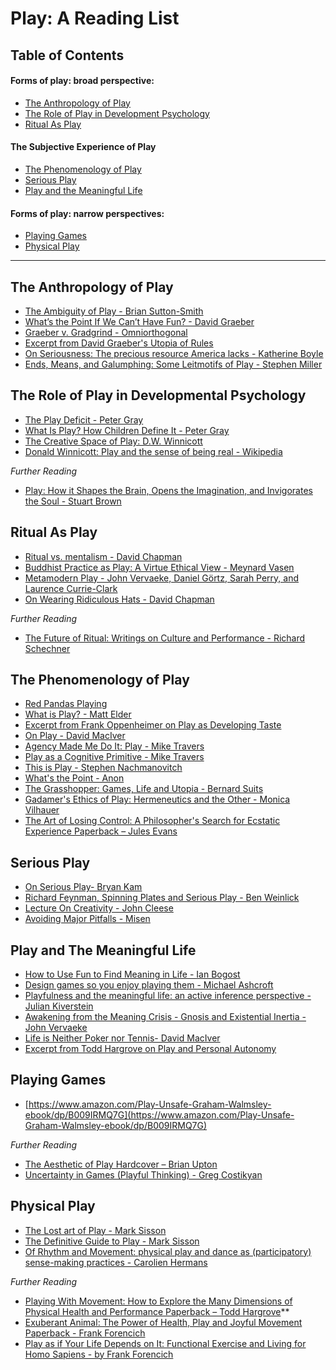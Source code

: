 # Play: A Reading List

## Table of Contents

#### Forms of play: broad perspective:  
* [The Anthropology of Play](#the-anthropology-of-play)
* [The Role of Play in Development Psychology](#the-role-of-play-in-developmental-psychology)
* [Ritual As Play](#ritual-as-play)
#### The Subjective Experience of Play
* [The Phenomenology of Play](#the-phenomenology-of-play)
* [Serious Play](#serious-play)
* [Play and the Meaningful Life](#play-and-the-meaningful-life)
#### Forms of play: narrow perspectives:  
* [Playing Games](#playing-games)
* [Physical Play](#physical-play)

<hr>

## The Anthropology of Play
* [The Ambiguity of Play - Brian Sutton-Smith](https://www.amazon.com/Ambiguity-Play-Brian-Sutton-Smith/dp/0674005813)
* [What’s the Point If We Can’t Have Fun? - David Graeber](https://thebaffler.com/salvos/whats-the-point-if-we-cant-have-fun)
* [Graeber v. Gradgrind - Omniorthogonal](https://omniorthogonal.blogspot.com/2015/12/graeber-v-gradgrind.html)
* [Excerpt from David Graeber's Utopia of Rules](https://twitter.com/meekaale/status/1650372401186611200)
* [On Seriousness: The precious resource America lacks - Katherine Boyle](https://boyle.substack.com/p/on-seriousness)
* [Ends, Means, and Galumphing: Some Leitmotifs of Play - Stephen Miller](https://anthrosource.onlinelibrary.wiley.com/doi/pdf/10.1525/aa.1973.75.1.02a00050)

## The Role of Play in Developmental Psychology
* [The Play Deficit - Peter Gray](https://aeon.co/essays/children-today-are-suffering-a-severe-deficit-of-play)
* [What Is Play? How Children Define It - Peter Gray](https://www.psychologytoday.com/us/blog/freedom-learn/202205/what-is-play-how-children-define-it)
* [The Creative Space of Play: D.W. Winnicott](https://onluminousgrounds.wordpress.com/2010/09/19/the-creative-space-of-play/)
* [Donald Winnicott: Play and the sense of being real - Wikipedia](http://en.wikipedia.org/wiki/Donald_Winnicott#Play_and_the_sense_of_being_real)

*Further Reading*
* [Play: How it Shapes the Brain, Opens the Imagination, and Invigorates the Soul - Stuart Brown](https://www.amazon.com/Play-Shapes-Brain-Imagination-Invigorates-ebook/dp/B001SCK720/)

## Ritual As Play
* [Ritual vs. mentalism - David Chapman](https://vividness.live/2015/04/04/ritual-vs-mentalism/)
* [Buddhist Practice as Play: A Virtue Ethical View - Meynard Vasen ](http://blogs.dickinson.edu/buddhistethics/files/2014/01/Vasen-Buddhist-Practice-as-Play-final.pdf)
* [Metamodern Play - John Vervaeke, Daniel Görtz, Sarah Perry, and Laurence Currie-Clark](https://www.youtube.com/watch?v=iAeVE5D4tqU)
* [On Wearing Ridiculous Hats - David Chapman](https://twitter.com/Meaningness/status/1369146971181576195)

*Further Reading*
* [The Future of Ritual: Writings on Culture and Performance - Richard Schechner ](https://www.amazon.com/Future-Ritual-Writings-Culture-Performance-ebook/dp/B000PLXENE)

## The Phenomenology of Play
* [Red Pandas Playing](https://www.youtube.com/watch?v=oimTxlCi36E)
* [What is Play? - Matt Elder ](https://twitter.com/fiddlemath/status/1207404931776315392)
* [Excerpt from Frank Oppenheimer on Play as Developing Taste](https://twitter.com/andy_matuschak/status/1282155960966864897)
* [On Play - David MacIver](https://twitter.com/DRMacIver/status/1340636936340430849)
* [Agency Made Me Do It: Play - Mike Travers](http://www.hyperphor.com/ammdi/pages/play.html)
* [Play as a Cognitive Primitive - Mike Travers](http://hyperphor.com/refactor/play-pres/play-lightning-final.html)
* [This is Play - Stephen Nachmanovitch](http://www.freeplay.com/Writings/Nachmanovitch.This.is.play.NLH2009.pub.pdf)
* [What's the Point - Anon](https://clinicalphilosophy.blogspot.com/2016/12/whats-point.html)
* [The Grasshopper: Games, Life and Utopia - Bernard Suits](https://www.amazon.com/Grasshopper-Third-Games-Life-Utopia-ebook/dp/B01HQHJ730/)
* [Gadamer's Ethics of Play: Hermeneutics and the Other - Monica Vilhauer](https://www.amazon.com/Gadamers-Ethics-Play-Hermeneutics-Other-ebook/dp/B004YW59KQ)
* [The Art of Losing Control: A Philosopher's Search for Ecstatic Experience Paperback – Jules Evans](https://www.amazon.com/Art-Losing-Control-Philosophers-Experience/dp/1782118780)

## Serious Play
* [On Serious Play- Bryan Kam ](https://twitter.com/bryankam/status/1534560129584009216)
* [Richard Feynman, Spinning Plates and Serious Play - Ben Weinlick](https://thinkjarcollective.com/articles/richard-feynman-spinning-plates-and-serious-play/)
* [Lecture On Creativity - John Cleese](http://genius.com/John-cleese-lecture-on-creativity-annotated#note-2556672)
* [Avoiding Major Pitfalls - Misen](https://twitter.com/misen__/status/1354439086828900359)
  
## Play and The Meaningful Life
* [How to Use Fun to Find Meaning in Life - Ian Bogost](https://www.theatlantic.com/technology/archive/2016/09/how-to-use-fun-to-find-meaning-in-life/499805/)
* [Design games so you enjoy playing them - Michael Ashcroft](https://www.michaelashcroft.org/notebook/design-games-so-you-enjoy-playing-them)
* [Playfulness and the meaningful life: an active inference perspective - Julian Kiverstein](https://academic.oup.com/nc/article/2023/1/niad024/7428705?login=false)
* [Awakening from the Meaning Crisis - Gnosis and Existential Inertia - John Vervaeke](https://www.youtube.com/watch?v=mXfK4nicygA&t=2346s)
* [Life is Neither Poker nor Tennis- David MacIver](https://notebook.drmaciver.com/posts/2020-05-28-07:42.html)
* [Excerpt from Todd Hargrove on Play and Personal Autonomy](https://twitter.com/Meaningness/status/1247333001618313217)

## Playing Games
* [https://www.amazon.com/Play-Unsafe-Graham-Walmsley-ebook/dp/B009IRMQ7G](https://www.amazon.com/Play-Unsafe-Graham-Walmsley-ebook/dp/B009IRMQ7G)

*Further Reading*
* [The Aesthetic of Play Hardcover – Brian Upton](https://www.amazon.com/Aesthetic-Play-MIT-Press/dp/0262028514)
* [Uncertainty in Games (Playful Thinking) - Greg Costikyan](https://www.amazon.com/Uncertainty-Games-Playful-Thinking-Costikyan-ebook/dp/B08BT2Y39X)

## Physical Play
* [The Lost art of Play - Mark Sisson](https://web.archive.org/web/20231220072239/http://www.marksdailyapple.com/the-lost-art-of-play-reclaiming-a-primal-tradition/)
* [The Definitive Guide to Play - Mark Sisson](https://web.archive.org/web/20231220072235/https://www.marksdailyapple.com/the-definitive-guide-to-play/)
* [Of Rhythm and Movement: physical play and dance as (participatory) sense-making practices - Carolien Hermans](https://www.tandfonline.com/doi/full/10.1080/14647893.2023.2211524)

*Further Reading*
* [Playing With Movement: How to Explore the Many Dimensions of Physical Health and Performance Paperback – Todd Hargrove](https://www.amazon.com/Playing-Movement-Dimensions-Physical-Performance/dp/0578502615)**
* [Exuberant Animal: The Power of Health, Play and Joyful Movement Paperback - Frank Forencich](https://www.amazon.com/Exuberant-Animal-Health-Joyful-Movement/dp/1425956637)
* [Play as if Your Life Depends on It: Functional Exercise and Living for Homo Sapiens - by Frank Forencich ](https://www.amazon.com/Play-Your-Life-Depends-Functional/dp/0972335803)
